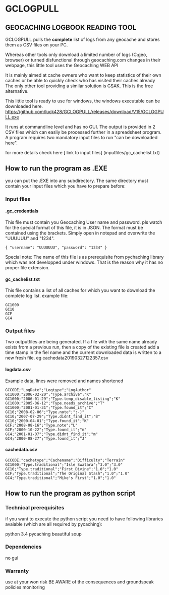 # GCLOGPULL #
## GEOCACHING LOGBOOK READING TOOL ##

GCLOGPULL pulls the **complete** list of logs from any geocache and stores them as CSV files on your PC.

Whereas other tools only download a limited number of logs (C:geo, browser) or turned disfunctional through geocaching.com changes in their webpage,
this little tool uses the Geocaching WEB API

It is mainly aimed at cache owners who want to keep statistics of their own caches or be able to quickly check who has visited their caches already
The only other tool providing a similar solution is GSAK. This is the free alternative.


This little tool is ready to use for windows, the windows executable can be downloaded here.
https://github.com/luck428/GCLOGPULL/releases/download/V15/GCLOGPULL.exe

It runs at commandline level and has no GUI. The output is provided in 2 CSV files which can easliy be processed further in a spreadsheet program.
A program requires two mandatory input files to run "can be downloaded here".

for more details check here
[ link to input files] (inputfiles/gc_cachelist.txt)


## How to run the program as .EXE ##

you can put the .EXE into any subdirectory.
The same directory must contain your input files which you have to prepare before:

### Input files ###
#### .gc_credentials ####
This file must contain you Geocaching User name and password.
pls watch for the special format of this file, it is in JSON. The format must be contained using the brackets.
Simply open in notepad and overwrite the "UUUUUU" and "1234".

```
{ "username": "UUUUUUU", "password": "1234" }
```

Special note: 
The name of this file is as prerequisite from pychaching library which was not developped under windows.
That is the reason why it has no proper file extension.


#### gc_cachelist.txt ####
This file contains a list of all caches for which you want to download the complete log list.
example file:

```
GC1000
GC10
GCF
GC4
```

### Output files ###
Two outputfiles are being generated. If a file with the same name already exists from a previous run, then a copy of the existing file is created add a time stamp in the fiel name
and the current downloaded data is written to a new fresh file. eg cachedata20190327122357.csv

#### logdata.csv ####
Example data, lines were removed and names shortened
```
GCCODE;"LogDate";"Logtype";"LogAuthor"
GC1000;"2006-02-20";"Type.archive";"K"
GC1000;"2006-01-29";"Type.temp_disable_listing";"K"
GC1000;"2005-06-12";"Type.needs_archive";"T"
GC1000;"2001-01-31";"Type.found_it";"C"
GC10;"2008-02-06";"Type.note";":-)"
GC10;"2007-07-29";"Type.didnt_find_it";"B"
GC10;"2000-04-01";"Type.found_it";"K"
GCF;"2008-08-16";"Type.note";"L"
GCF;"2000-10-22";"Type.found_it";"m"
GC4;"2001-01-07";"Type.didnt_find_it";"m"
GC4;"2000-08-27";"Type.found_it";"J"

```

#### cachedata.csv ####
```
GCCODE;"cachetype";"Cachename";"Difficulty";"Terrain"
GC1000;"Type.traditional";"Isle Swatara";"3.0";"3.0"
GC10;"Type.traditional";"First Divine";"1.0";"1.0"
GCF;"Type.traditional";"The Original Stash";"1.0";"1.0"
GC4;"Type.traditional";"Mike's First";"1.0";"1.0"
```

## How to run the program as python script ##



### Technical prerequisites ###
if you want to execute the python script you need to have following libraries avaiable (which are all required by pycaching):


python 3.4
 	pycaching 
 		beautiful soup





### Dependencies ###
no gui



### Warranty ###
use at your won risk
BE AWARE of the consequences and groundspeak policies monitoring


